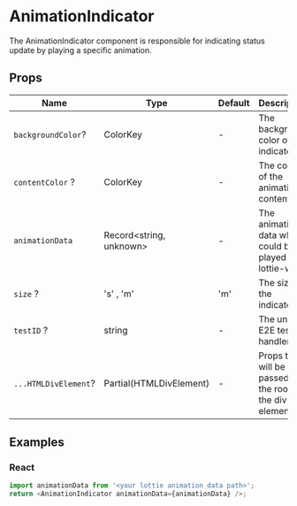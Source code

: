 # AnimationIndicator

The AnimationIndicator component is responsible for indicating status update by playing a specific animation.

## Props

| Name                 | Type                    | Default | Description                                               |
| -------------------- | ----------------------- | ------- | --------------------------------------------------------- |
| `backgroundColor`?   | ColorKey                | -       | The background color of the indicator.                    |
| `contentColor` ?     | ColorKey                | -       | The color of the animation content.                       |
| `animationData`      | Record<string, unknown> | -       | The animation data which could be played by lottie-web    |
| `size` ?             | 's' , 'm'               | 'm'     | The size of the indicator.                                |
| `testID` ?           | string                  | -       | The unique E2E test handler.                              |
| `...HTMLDivElement`? | Partial(HTMLDivElement) | -       | Props that will be passed to the root of the div element. |

## Examples

### React

```javascript
import animationData from '<your lottie animation data path>';
return <AnimationIndicator animationData={animationData} />;
```
